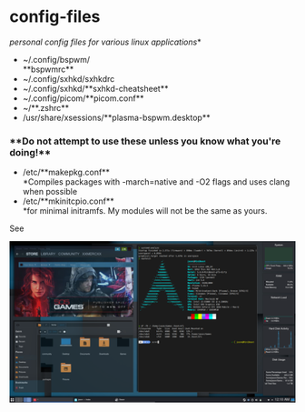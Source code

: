 # <h1>**config-files**</h1>
*personal config files for various linux applications**

<ul>
<li>~/.config/bspwm/</li>**bspwmrc**

<li>~/.config/sxhkd/sxhkdrc </li>

<li>~/.config/sxhkd/**sxhkd-cheatsheet** </li>

<li>~/.config/picom/**picom.conf**</li>

<li>~/**.zshrc**</li>

<li>/usr/share/xsessions/**plasma-bspwm.desktop**</li>
</ul>

<h3>**<strong>Do not attempt to use these unless you know what you're doing!</strong>**</h3>

<ul>
<li>/etc/**makepkg.conf**</li> *Compiles packages with -march=native and -O2 flags and uses clang when possible
<li>/etc/**mkinitcpio.conf** </li> *for minimal initramfs. My modules will not be the same as yours. 
</ul>
See <a href="https://wiki.archlinux.org/index.php/Minimal_initramfs" title="Arch Wiki-Minimal Initramfs">


![desktop](desktop.png)
